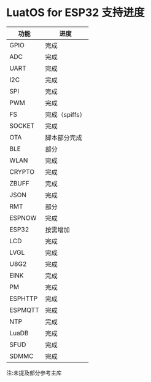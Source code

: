 # LuatOS for ESP32 支持进度

| 功能    | 进度           |
| ------- | -------------- |
| GPIO    | 完成           |
| ADC     | 完成           |
| UART    | 完成           |
| I2C     | 完成           |
| SPI     | 完成           |
| PWM     | 完成           |
| FS      | 完成（spiffs） |
| SOCKET  | 完成           |
| OTA     | 脚本部分完成   |
| BLE     | 部分           |
| WLAN    | 完成           |
| CRYPTO  | 完成           |
| ZBUFF   | 完成           |
| JSON    | 完成           |
| RMT     | 部分           |
| ESPNOW  | 完成           |
| ESP32   | 按需增加       |
| LCD     | 完成           |
| LVGL    | 完成           |
| U8G2    | 完成           |
| EINK    | 完成           |
| PM      | 完成           |
| ESPHTTP | 完成           |
| ESPMQTT | 完成           |
| NTP     | 完成           |
| LuaDB   | 完成           |
| SFUD    | 完成           |
| SDMMC   | 完成           |

注:未提及部分参考主库
